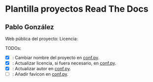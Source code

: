 # Plantilla proyectos Read The Docs
## Pablo González

Web pública del proyecto:
Licencia:

TODOs:
- [x] : Cambiar nombre del proyecto en [conf.py](./docs/source/conf.py).
- [x] : Actualizar licencia, si fuera necesario, en [conf.py](./docs/source/conf.py). 
- [x] : Actualizar autor en [conf.py](./docs/source/conf.py). 
- [ ] : Añadir favicon en [conf.py](./docs/source/conf.py).